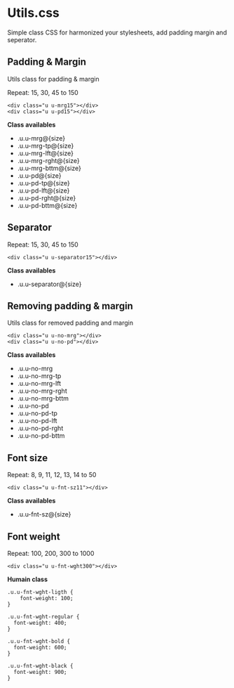 # Utils.css

Simple class CSS for harmonized your stylesheets, add padding margin and seperator.

## Padding & Margin
Utils class for padding & margin

Repeat: 15, 30, 45 to 150
```
<div class="u u-mrg15"></div>
<div class="u u-pd15"></div>
```

**Class availables**
* .u.u-mrg@{size}
* .u.u-mrg-tp@{size}
* .u.u-mrg-lft@{size}
* .u.u-mrg-rght@{size}
* .u.u-mrg-bttm@{size}
* .u.u-pd@{size}
* .u.u-pd-tp@{size}
* .u.u-pd-lft@{size}
* .u.u-pd-rght@{size}
* .u.u-pd-bttm@{size}


## Separator
Repeat: 15, 30, 45 to 150
```
<div class="u u-separator15"></div>
```

**Class availables**
* .u.u-separator@{size}

## Removing padding & margin
Utils class for removed padding and margin

```
<div class="u u-no-mrg"></div>
<div class="u u-no-pd"></div>
```

**Class availables**
* .u.u-no-mrg
* .u.u-no-mrg-tp
* .u.u-no-mrg-lft
* .u.u-no-mrg-rght
* .u.u-no-mrg-bttm
* .u.u-no-pd
* .u.u-no-pd-tp
* .u.u-no-pd-lft
* .u.u-no-pd-rght
* .u.u-no-pd-bttm


## Font size
Repeat: 8, 9, 11, 12, 13, 14 to 50
```
<div class="u u-fnt-sz11"></div>
```

**Class availables**
* .u.u-fnt-sz@{size}

## Font weight
Repeat: 100, 200, 300 to 1000
```
<div class="u u-fnt-wght300"></div>
```

**Humain class**
```
.u.u-fnt-wght-ligth {
    font-weight: 100;
}

.u.u-fnt-wght-regular {
  font-weight: 400;
}

.u.u-fnt-wght-bold {
  font-weight: 600;
}

.u.u-fnt-wght-black {
  font-weight: 900;
}
```
